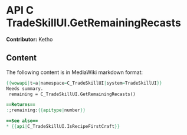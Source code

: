 # API C TradeSkillUI.GetRemainingRecasts

**Contributor:** Ketho

## Content

The following content is in MediaWiki markdown format:

```mediawiki
{{wowapi|t=a|namespace=C_TradeSkillUI|system=TradeSkillUI}}
Needs summary.
 remaining = C_TradeSkillUI.GetRemainingRecasts()

==Returns==
:;remaining:{{apitype|number}}

==See also==
* {{api|C_TradeSkillUI.IsRecipeFirstCraft}}
```
